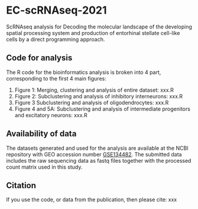 # EC-scRNAseq-2021
ScRNAseq analysis for Decoding the molecular landscape of the developing spatial processing system and production of entorhinal stellate cell-like cells by a direct programming approach.

## Code for analysis
The R code for the bioinformatics analysis is broken into 4 part, corresponding to the first 4 main figures:
1. Figure 1: Merging, clustering and analysis of entire dataset: xxx.R
2. Figure 2: Subclustering and analysis of inhibitory interneurons: xxx.R
3. Figure 3 Subclustering and analysis of oligodendrocytes: xxx.R
4. Figure 4 and 5A: Subclustering and analysis of intermediate progenitors and excitatory neurons: xxx.R

## Availability of data
The datasets generated and used for the analysis are available at the NCBI repository with GEO accession number [GSE134482](https://www.ncbi.nlm.nih.gov/geo/query/acc.cgi?acc=GSE134482). The submitted data includes the raw sequencing data as fastq files together with the processed count matrix used in this study.

## Citation
If you use the code, or data from the publication, then please cite:
xxx
